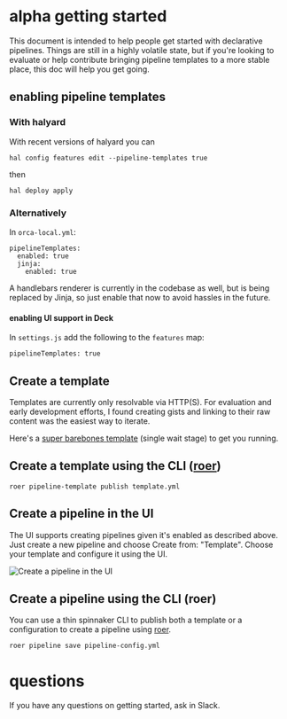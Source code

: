# alpha getting started

This document is intended to help people get started with declarative pipelines.
Things are still in a highly volatile state, but if you're looking to evaluate
or help contribute bringing pipeline templates to a more stable place, this doc
will help you get going.

## enabling pipeline templates

### With halyard

With recent versions of halyard you can

```
hal config features edit --pipeline-templates true
```

then

```
hal deploy apply
```

### Alternatively

In `orca-local.yml`:

```
pipelineTemplates:
  enabled: true
  jinja:
    enabled: true
```

A handlebars renderer is currently in the codebase as well, but is being
replaced by Jinja, so just enable that now to avoid hassles in the future.

#### enabling UI support in Deck

In `settings.js` add the following to the `features` map:
```
pipelineTemplates: true
```

## Create a template

Templates are currently only resolvable via HTTP(S). For evaluation and early
development efforts, I found creating gists and linking to their raw content
was the easiest way to iterate.

Here's a [super barebones template](https://gist.githubusercontent.com/robzienert/04f326f3077df176b1788b30e06ed981/raw/b9eed8643e9028d27f21c3dee7ca3b0b1f8c9fee/barebones.yml) 
(single wait stage) to get you running.

## Create a template using the CLI ([roer](https://github.com/spinnaker/roer))

```roer pipeline-template publish template.yml```

## Create a pipeline in the UI

The UI supports creating pipelines given it's enabled as described above. Just create a new pipeline and choose Create from: "Template". Choose your template and configure it using the UI.

![Create a pipeline in the UI](https://user-images.githubusercontent.com/1511533/28893520-68d1b110-77da-11e7-935d-b509464026d9.png)

## Create a pipeline using the CLI (roer)

You can use a thin spinnaker CLI to publish both a template or a configuration to create a pipeline using [roer](https://github.com/spinnaker/roer).

```roer pipeline save pipeline-config.yml```




# questions

If you have any questions on getting started, ask in Slack.
